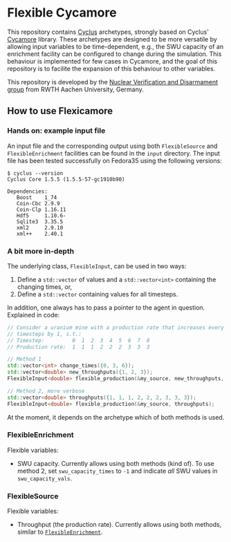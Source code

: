 # Flexible Cycamore
This repository contains [Cyclus](https://github.com/cyclus/cyclus) archetypes,
strongly based on Cyclus' [Cycamore](https://github.com/cyclus/cycamore)
library.
These archetypes are designed to be more versatile by allowing input variables
to be time-dependent, e.g., the SWU capacity of an enrichment facility can be
configured to change during the simulation.
This behaviour is implemented for few cases in Cycamore, and the goal of this
repository is to facilite the expansion of this behaviour to other variables.

This repository is developed by the
[Nuclear Verification and Disarmament group](https://www.nvd.rwth-aachen.de/)
from RWTH Aachen University, Germany.

## How to use Flexicamore
### Hands on: example input file
An input file and the corresponding output using both `FlexibleSource` and
`FlexibleEnrichment` facilities can be found in the `input` directory.
The input file has been tested successfully on Fedora35 using the following
versions:
```
$ cyclus --version
Cyclus Core 1.5.5 (1.5.5-57-gc1910b90)

Dependencies:
   Boost    1_74
   Coin-Cbc 2.9.9
   Coin-Clp 1.16.11
   Hdf5     1.10.6-
   Sqlite3  3.35.5
   xml2     2.9.10
   xml++    2.40.1
```

### A bit more in-depth
The underlying class, `FlexibleInput`, can be used in two ways:
1. Define a `std::vector` of values and a `std::vector<int>` containing the
   changing times, or,
2. Define a `std::vector` containing values for all timesteps.

In addition, one always has to pass a pointer to the agent in question.
Explained in code:
```cpp
// Consider a uranium mine with a production rate that increases every three
// timesteps by 1, s.t.:
// Timestep:         0  1  2  3  4  5  6  7  8
// Production rate:  1  1  1  2  2  2  3  3  3

// Method 1
std::vector<int> change_times({0, 3, 6});
std::vector<double> new_throughputs({1, 2, 3});
FlexibleInput<double> flexible_production(&my_source, new_throughputs, change_times);

// Method 2, more verbose
std::vector<double> throughputs({1, 1, 1, 2, 2, 2, 3, 3, 3});
FlexibleInput<double> flexible_production(&my_source, throughputs);
```
At the moment, it depends on the archetype which of both methods is used.

### FlexibleEnrichment
Flexible variables:
- SWU capacity. Currently allows using both methods (kind of).
  To use method 2, set `swu_capacity_times` to `-1` and indicate *all* SWU
  values in `swu_capacity_vals`.

### FlexibleSource
Flexible variables:
- Throughput (the production rate). Currently allows using both methods, similar
  to [`FlexibleEnrichment`](#flexibleenrichment).
